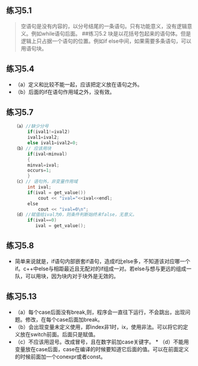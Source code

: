 ## 练习5.1
> 空语句是没有内容的，以分号结尾的一条语句。只有功能意义，没有逻辑意义。例如while语句后面。
##练习5.2
> 块是以花括号包起来的语句体。但是逻辑上只占据一个语句的位置。例如if else中间，如果需要多条语句，可以用语句块。
## 练习5.4
* （a）定义和比较不能一起，应该把定义放在语句之外。
* （b）后面的if在语句作用域之外，没有效。
## 练习5.7
```cpp
   （a）//缺少分号
        if(ival1!=ival2)
        ival1=ival2;
        else ival1=ival2=0;
   （b）// 应该用块
        if(ival<minval)
        {
        minval=ival;
        occurs=1;
        }
   （c）// 语句外，非变量作用域
        int ival;
        if(ival = get_value())
            cout << "ival="<<ival<<endl;
        else
            cout << "ival=0\n";
   （d）//赋值给ival为0，则条件判断始终未false，无意义。
        if(ival==0)
           ival = get_value();
```
## 练习5.8
* 简单来说就是，if语句内部嵌套if语句，造成if比else多，不知道该对应哪一个if。c++中else与相距最近且无配对的if组成一对。若else与想与更远的组成一队，可以用块，因为块内对于块外是无效的。
## 练习5.13
* （a）每个case后面没有break,则，程序会一直往下运行，不会跳出，出现问题。修改，在每个case后面加break。
* （b）会出现变量未定义使用，即index非1时，ix，使用非法。可以将它的定义放在switch前面。后面只是赋值。
* （c）不应该用逗号。改成冒号，且在数字前加case关键字。
* （d）不能用变量放在case后面，case在编译的时候要知道它后面的值。可以在前面定义的时候前面加一个conexpr或者const。
 
